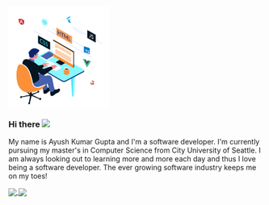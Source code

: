 <img align="center" src="Software_Engineer.gif" width="200px">

### Hi there <img src="https://raw.githubusercontent.com/MartinHeinz/MartinHeinz/master/wave.gif" width="30px">

My name is Ayush Kumar Gupta and I'm a software developer. I'm currently pursuing my master's in Computer Science from City University of Seattle.
I am always looking out to learning more and more each day and thus I love being a software developer. The ever growing software industry keeps me on my toes!

<a href="https://github.com/anuraghazra/github-readme-stats">
<img align="center" src="https://github-readme-stats.vercel.app/api/top-langs/?username=AYUSHKUMARGUPTA&count_private=true&show_icons=true&theme=dark&border_color=white&line_height=26px" />
  </a>
  <a href="https://github.com/anuraghazra/convoychat">
  <img align="center" src="https://github-readme-stats.vercel.app/api/?username=AYUSHKUMARGUPTA&count_private=true&show_icons=true&rank_icon=github&theme=dark&include_all_commits=true&border_color=white&line_height=26px" />
  </a>

<!--
**Krishika510/Krishika510** is a ✨ _special_ ✨ repository because its `README.md` (this file) appears on your GitHub profile.

Here are some ideas to get you started:

- 🔭 I’m currently working on ...
- 🌱 I’m currently learning ...
- 👯 I’m looking to collaborate on ...
- 🤔 I’m looking for help with ...
- 💬 Ask me about ...
- 📫 How to reach me: ...
- 😄 Pronouns: ...
- ⚡ Fun fact: ...
-->
